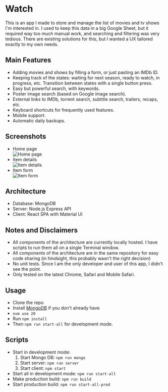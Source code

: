 # Watch

This is an app I made to store and manage the list of movies and tv shows I'm interested in. I used to keep this data in a big Google Sheet, but it required way too much manual work, and searching and filtering was very tedious. There are existing solutions for this, but I wanted a UX tailored exactly to my own needs.

## Main Features

- Adding movies and shows by filling a form, or just pasting an IMDb ID.
- Keeping track of the states: waiting for next season, ready to watch, in progress, etc. Transition between states with a single button press.
- Easy but powerful search, with keywords.
- Poster image search (based on Google image search).
- External links to IMDb, torrent search, subtitle search, trailers, recaps, etc.
- Keyboard shortcuts for frequently used features.
- Mobile support.
- Automatic daily backups.

## Screenshots

- Home page <br/> ![Home page](https://preview.ibb.co/kjAAUK/watched_home.png)
- Item details <br/> ![Item details](https://preview.ibb.co/cv22bz/watched_details.png)
- Item form <br/> ![Item form](https://preview.ibb.co/mmpn9K/watched_form.png)

## Architecture

- Database: MongoDB
- Server: Node.js Express API
- Client: React SPA with Material UI

## Notes and Disclaimers

- All components of the architecture are currently locally hosted. I have scripts to run them all on a single Terminal window.
- All components of the architecture are in the same repository for easy code sharing (in hindsight, this probably wasn't the right decision)
- No unit tests. Since I am the only developer and user of this app, I didn't see the point.
- Only tested on the latest Chrome, Safari and Mobile Safari.

## Usage

- Clone the repo
- Install [MongoDB](https://www.mongodb.com/) if you don't already have
- `nvm use 20`
- Run `npm install`
- Then `npm run start-all` for development mode.

## Scripts

- Start in development mode:
  1. Start Mongo DB: `npm run mongo`
  2. Start server: `npm run server`
  3. Start client: `npm start`
- Start all in development mode: `npm run start-all`
- Make production build: `npm run build`
- Start production build: `npm run start-all-prod`
